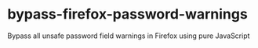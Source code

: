 # bypass-firefox-password-warnings
Bypass all unsafe password field warnings in Firefox using pure JavaScript

